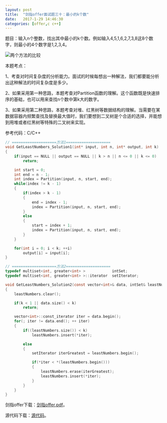 ```yaml
---
layout:	post
title:	"剑指offer面试题三十：最小的k个数"
date:	2017-1-29 14:46:30
categories:	[offer,c c++]
---
```


题目：输入n个整数，找出其中最小的k个数。例如输入4,5,1,6,2,7,3,8这8个数字，则最小的4个数字是1,2,3,4。

![两个方法的比较](https://raw.githubusercontent.com/cofire/cofire.github.io/master/img/offer/16/1.png "两个方法的比较")

本题考点：

1、考查对时间复杂度的分析能力。面试的时候每想出一种解法，我们都要能分析出这种解法的时间复杂度是多少。

2、如果采用第一种思路，本题考查对Partition函数的理解。这个函数既是快速排序的基础，也可以用来查找n个数中第k大的数字。

3、如果采用第二种思路，本题考查对堆、红黑树等数据结构的理解。当需要在某数据容器内频繁查找及替换最大值时，我们要想到二叉树是个合适的选择，并能想到用堆或者红黑树等特殊的二叉树来实现。

参考代码：C/C++

```c
// ====================方法1====================
void GetLeastNumbers_Solution1(int* input, int n, int* output, int k)
{
    if(input == NULL || output == NULL || k > n || n <= 0 || k <= 0)
        return;

    int start = 0;
    int end = n - 1;
    int index = Partition(input, n, start, end);
    while(index != k - 1)
    {
        if(index > k - 1)
        {
            end = index - 1;
            index = Partition(input, n, start, end);
        }
        else
        {
            start = index + 1;
            index = Partition(input, n, start, end);
        }
    }

    for(int i = 0; i < k; ++i)
        output[i] = input[i];
}

// ====================方法2====================
typedef multiset<int, greater<int> >            intSet;
typedef multiset<int, greater<int> >::iterator  setIterator;

void GetLeastNumbers_Solution2(const vector<int>& data, intSet& leastNumbers, int k)
{
    leastNumbers.clear();

    if(k < 1 || data.size() < k)
        return;

    vector<int>::const_iterator iter = data.begin();
    for(; iter != data.end(); ++ iter)
    {
        if((leastNumbers.size()) < k)
            leastNumbers.insert(*iter);

        else
        {
            setIterator iterGreatest = leastNumbers.begin();

            if(*iter < *(leastNumbers.begin()))
            {
                leastNumbers.erase(iterGreatest);
                leastNumbers.insert(*iter);
            }
        }
    }
}
```

剑指offer下载：[剑指offer.pdf](https://raw.githubusercontent.com/cofire/cofire.github.io/master/source/剑指offer.pdf "剑指offer.pdf")。

源代码下载：[源代码](https://raw.githubusercontent.com/cofire/cofire.github.io/master/source/剑指offer源代码.zip "剑指offer源代码")。